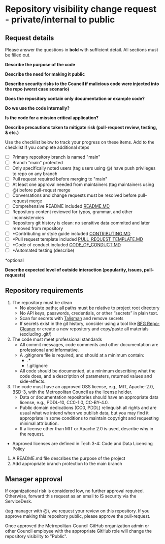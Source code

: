 # Repository visibility change request - private/internal to public

## Request details

Please answer the questions in **bold** with sufficient detail. All sections must be filled out. 

**Describe the purpose of the code**

**Describe the need for making it public** 

**Describe security risks to the Council if malicious code were injected into the repo (worst case scenario)**

**Does the repository contain only documentation or example code?**

**Do we use the code internally?** 

**Is the code for a mission critical application?**

**Describe precautions taken to mitigate risk (pull-request review, testing, & etc.)**

Use the checklist below to track your progress on these items. Add to the checklist if you complete additional steps

- [ ] Primary repository branch is named "main"
- [ ] Branch "main" protected
- [ ] Only specifically noted users (tag users using @) have push privileges to repo on any branch
- [ ] Pull request required before merging to "main"
- [ ] At least one approval needed from maintainers (tag maintainers using @) before pull-requst merge
- [ ] Conversations and change requests must be resolved before pull-request merge
- [ ] Comprehensive README included [README.MD](README.MD)
- [ ] Repository content reviewed for typos, grammar, and other inconsistencies
- [ ] Repository git history is clean: no sensitive data commited and later removed from repository
- [ ] *Contributing or style guide included [CONTRIBUTING.MD](CONTRIBUTING.MD)
- [ ] *Pull request template included [PULL_REQUEST_TEMPLATE.MD](.github/PULL_REQUEST_TEMPLATE.MD)
- [ ] *Code of conduct included [CODE_OF_CONDUCT.MD](CODE_OF_CONDUCT.MD)
- [ ] *Automated testing (describe)

*optional 

**Describe expected level of outside interaction (popularity, issues, pull-requests)**

## Repository requirements

1.	The repository must be clean
	  - No absolute paths; all paths must be relative to project root directory
    - No API keys, passwords, credentials, or other “secrets” in plain text. 
    - Scan for secrets with [Talisman](https://thoughtworks.github.io/talisman/) and remove secrets
    - If secrets exist in the git history, consider using a tool like [BFG Repo-Cleaner](https://rtyley.github.io/bfg-repo-cleaner/) or create a new repository and copy/paste all materials (excluding .git/)
1.	The code must meet professional standards
    - All commit messages, code comments and other documentation are professional and informative.
    - A .gitignore file is required, and should at a minimum contain:
      - .*
      - !.gitignore
    - All code should be documented, at a minimum describing what the code does, and a description of parameters, returned values and side-effects.
1.	The code must have an approved OSS license, e.g., MIT, Apache-2.0, BSD-3, with the Metropolitan Council as the license holder.
	  - Data or documentation repositories should have an appropriate data license, e.g., PDDL-10, CC0-1.0, CC-BY-4.0.
    - Public domain dedications (CC0, PDDL) relinquish all rights and are usual what we intend when we publish data, but you may find it appropriate in some conditions to maintain copyright and requesting minimal attribution.
    - If a license other than MIT or Apache 2.0 is used, describe why in the request. 
 - Approved licenses are defined in Tech 3-4: Code and Data Licensing Policy
1.	A README.md file describes the purpose of the project
1.	Add appropriate branch protection to the main branch

## Manager approval

If organizational risk is considered low, no further approval required. Otherwise, forward this request as an email to IS security via the ServiceDesk.

(tag manager with @), we request your review on this repository. If you approve making this repository public, please approve the pull-request.

Once approved the Metropolitan-Council GitHub organization admin or other Council employee with the appropriate GitHub role will change the repository visibility to "Public".

